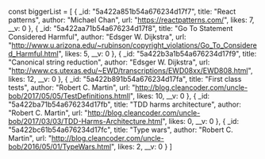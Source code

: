 const biggerList = [
{
_id: "5a422a851b54a676234d17f7",
title: "React patterns",
author: "Michael Chan",
url: "https://reactpatterns.com/",
likes: 7,
__v: 0
},
{
_id: "5a422aa71b54a676234d17f8",
title: "Go To Statement Considered Harmful",
author: "Edsger W. Dijkstra",
url: "http://www.u.arizona.edu/~rubinson/copyright_violations/Go_To_Considered_Harmful.html",
likes: 5,
__v: 0
},
{
_id: "5a422b3a1b54a676234d17f9",
title: "Canonical string reduction",
author: "Edsger W. Dijkstra",
url: "http://www.cs.utexas.edu/~EWD/transcriptions/EWD08xx/EWD808.html",
likes: 12,
__v: 0
},
{
_id: "5a422b891b54a676234d17fa",
title: "First class tests",
author: "Robert C. Martin",
url: "http://blog.cleancoder.com/uncle-bob/2017/05/05/TestDefinitions.htmll",
likes: 10,
__v: 0
},
{
_id: "5a422ba71b54a676234d17fb",
title: "TDD harms architecture",
author: "Robert C. Martin",
url: "http://blog.cleancoder.com/uncle-bob/2017/03/03/TDD-Harms-Architecture.html",
likes: 0,
__v: 0
},
{
_id: "5a422bc61b54a676234d17fc",
title: "Type wars",
author: "Robert C. Martin",
url: "http://blog.cleancoder.com/uncle-bob/2016/05/01/TypeWars.html",
likes: 2,
__v: 0
}
]
